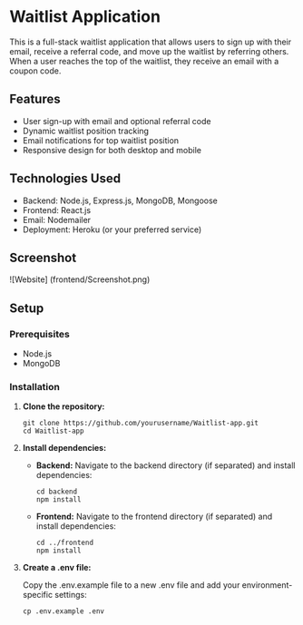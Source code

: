 # Waitlist Application
This is a full-stack waitlist application that allows users to sign up with their email, receive a referral code, and move up the waitlist by referring others. When a user reaches the top of the waitlist, they receive an email with a coupon code.

## Features

- User sign-up with email and optional referral code
- Dynamic waitlist position tracking
- Email notifications for top waitlist position
- Responsive design for both desktop and mobile

## Technologies Used

- Backend: Node.js, Express.js, MongoDB, Mongoose
- Frontend: React.js
- Email: Nodemailer
- Deployment: Heroku (or your preferred service)

## Screenshot
![Website] (frontend/Screenshot.png)

## Setup

### Prerequisites

- Node.js
- MongoDB

### Installation

1. **Clone the repository:**

   ```
   git clone https://github.com/yourusername/Waitlist-app.git
   cd Waitlist-app
   ```
2. **Install dependencies:**

   - **Backend:**
     Navigate to the backend directory (if separated) and install dependencies:
     
     ```
     cd backend
     npm install
     ```
   - **Frontend:**
     Navigate to the frontend directory (if separated) and install dependencies:

     ```
     cd ../frontend
     npm install
     ```
3. **Create a .env file:**

   Copy the .env.example file to a new .env file and add your environment-specific settings:

   ```
   cp .env.example .env
   ```

   

     
   
   

